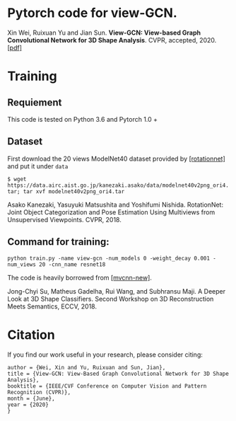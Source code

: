 # Pytorch code for view-GCN.

Xin Wei, Ruixuan Yu and Jian Sun. **View-GCN: View-based Graph Convolutional Network for 3D Shape Analysis**. CVPR, accepted, 2020. [[pdf]](http://gr.xjtu.edu.cn/c/document_library/get_file?folderId=1401787&name=DLFE-129432.pdf)

# Training

## Requiement

This code is tested on Python 3.6 and Pytorch 1.0 + 

## Dataset

First download the 20 views ModelNet40 dataset provided by [[rotationnet]](https://github.com/kanezaki/pytorch-rotationnet) and put it under `data`

`$ wget https://data.airc.aist.go.jp/kanezaki.asako/data/modelnet40v2png_ori4.tar; tar xvf modelnet40v2png_ori4.tar`

Asako Kanezaki, Yasuyuki Matsushita and Yoshifumi Nishida. RotationNet: Joint Object Categorization and Pose Estimation Using Multiviews from Unsupervised Viewpoints. CVPR, 2018.

## Command for training:

`python train.py -name view-gcn -num_models 0 -weight_decay 0.001 -num_views 20 -cnn_name resnet18`

The code is heavily borrowed from [[mvcnn-new]](https://github.com/jongchyisu/mvcnn_pytorch).

Jong-Chyi Su, Matheus Gadelha, Rui Wang, and Subhransu Maji. A Deeper Look at 3D Shape Classifiers. Second Workshop on 3D Reconstruction Meets Semantics, ECCV, 2018.

# Citation
If you find our work useful in your research, please consider citing:
```@InProceedings{Wei_2020_CVPR,
author = {Wei, Xin and Yu, Ruixuan and Sun, Jian},
title = {View-GCN: View-Based Graph Convolutional Network for 3D Shape Analysis},
booktitle = {IEEE/CVF Conference on Computer Vision and Pattern Recognition (CVPR)},
month = {June},
year = {2020}
}
```


